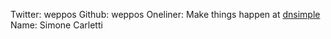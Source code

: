 Twitter: weppos
Github: weppos
Oneliner: Make things happen at <a href="https://dnsimple.com/" target="_blank">dnsimple</a>
Name: Simone Carletti